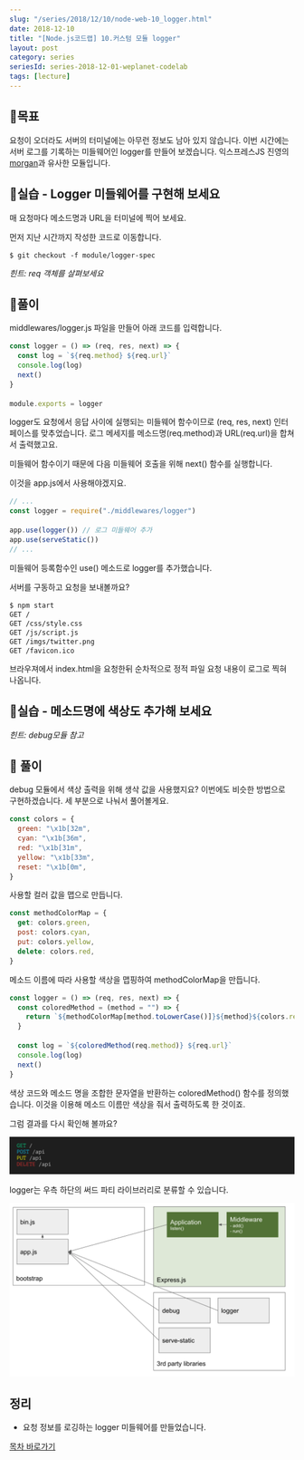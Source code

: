 ```yaml
---
slug: "/series/2018/12/10/node-web-10_logger.html"
date: 2018-12-10
title: "[Node.js코드랩] 10.커스텀 모듈 logger"
layout: post
category: series
seriesId: series-2018-12-01-weplanet-codelab
tags: [lecture]
---
```


## 🌳목표

요청이 오더라도 서버의 터미널에는 아무런 정보도 남아 있지 않습니다.
이번 시간에는 서버 로그를 기록하는 미들웨어인 logger를 만들어 보겠습니다.
익스프레스JS 진영의 [morgan](https://github.com/expressjs/morgan)과 유사한 모듈입니다.

## 🐤실습 - Logger 미들웨어를 구현해 보세요

매 요청마다 메소드명과 URL을 터미널에 찍어 보세요.

먼저 지난 시간까지 작성한 코드로 이동합니다.

```
$ git checkout -f module/logger-spec
```

_힌트: req 객체를 살펴보세요_

## 🐤풀이

middlewares/logger.js 파일을 만들어 아래 코드를 입력합니다.

```js
const logger = () => (req, res, next) => {
  const log = `${req.method} ${req.url}`
  console.log(log)
  next()
}

module.exports = logger
```

logger도 요청에서 응답 사이에 실행되는 미들웨어 함수이므로 (req, res, next) 인터페이스를 맞추었습니다.
로그 메세지를 메소드명(req.method)과 URL(req.url)을 합쳐서 출력했고요.

미들웨어 함수이기 때문에 다음 미들웨어 호출을 위해 next() 함수를 실행합니다.

이것을 app.js에서 사용해야겠지요.

```js
// ...
const logger = require("./middlewares/logger")

app.use(logger()) // 로그 미들웨어 추가
app.use(serveStatic())
// ...
```

미들웨어 등록함수인 use() 메소드로 logger를 추가했습니다.

서버를 구동하고 요청을 보내볼까요?

```
$ npm start
GET /
GET /css/style.css
GET /js/script.js
GET /imgs/twitter.png
GET /favicon.ico
```

브라우져에서 index.html을 요청한뒤 순차적으로 정적 파일 요청 내용이 로그로 찍혀 나옵니다.

## 🐤실습 - 메소드명에 색상도 추가해 보세요

_힌트: debug모듈 참고_

## 🐤 풀이

debug 모듈에서 색상 출력을 위해 생삭 값을 사용했지요?
이번에도 비슷한 방법으로 구현하겠습니다.
세 부분으로 나눠서 풀어볼게요.

```js
const colors = {
  green: "\x1b[32m",
  cyan: "\x1b[36m",
  red: "\x1b[31m",
  yellow: "\x1b[33m",
  reset: "\x1b[0m",
}
```

사용할 컬러 값을 맵으로 만듭니다.

```js
const methodColorMap = {
  get: colors.green,
  post: colors.cyan,
  put: colors.yellow,
  delete: colors.red,
}
```

메소드 이름에 따라 사용할 색상을 맵핑하여 methodColorMap을 만듭니다.

```js
const logger = () => (req, res, next) => {
  const coloredMethod = (method = "") => {
    return `${methodColorMap[method.toLowerCase()]}${method}${colors.reset}`
  }

  const log = `${coloredMethod(req.method)} ${req.url}`
  console.log(log)
  next()
}
```

색상 코드와 메소드 명을 조합한 문자열을 반환하는 coloredMethod() 함수를 정의했습니다.
이것을 이용해 메소드 이름만 색상을 줘서 출력하도록 한 것이죠.

그럼 결과를 다시 확인해 볼까요?

![](/assets/imgs/2018/12/10/result.png)

logger는 우측 하단의 써드 파티 라이브러리로 분류할 수 있습니다.

![](/assets/imgs/2018/12/10/struct.png)

## 정리

- 요청 정보를 로깅하는 logger 미들웨어를 만들었습니다.

[목차 바로가기](/series/2018/12/01/node-web-0_index.html)
